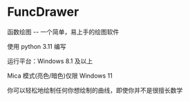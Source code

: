 # FuncDrawer

函数绘图 -- 一个简单，易上手的绘图软件

使用 python 3.11 编写

运行平台：Windows 8.1 及以上

Mica 模式(亮色/暗色)仅限 Windows 11

你可以轻松地绘制任何你想绘制的曲线，即使你并不是很擅长数学
